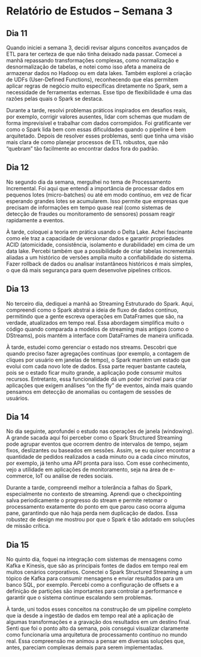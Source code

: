 # Relatório de Estudos – Semana 3

## Dia 11
Quando iniciei a semana 3, decidi revisar alguns conceitos avançados de ETL para ter certeza de que não tinha deixado nada passar. Comecei a manhã repassando transformações complexas, como normalização e desnormalização de tabelas, e notei como isso afeta a maneira de armazenar dados no Hadoop ou em data lakes. Também explorei a criação de UDFs (User-Defined Functions), reconhecendo que elas permitem aplicar regras de negócio muito específicas diretamente no Spark, sem a necessidade de ferramentas externas. Esse tipo de flexibilidade é uma das razões pelas quais o Spark se destaca.

Durante a tarde, resolvi problemas práticos inspirados em desafios reais, por exemplo, corrigir valores ausentes, lidar com schemas que mudam de forma imprevisível e trabalhar com dados corrompidos. Foi gratificante ver como o Spark lida bem com essas dificuldades quando o pipeline é bem arquitetado. Depois de resolver esses problemas, senti que tinha uma visão mais clara de como planejar processos de ETL robustos, que não “quebram” tão facilmente ao encontrar dados fora do padrão.

## Dia 12
No segundo dia da semana, mergulhei no tema de Processamento Incremental. Foi aqui que entendi a importância de processar dados em pequenos lotes (micro-batches) ou até em modo contínuo, em vez de ficar esperando grandes lotes se acumularem. Isso permite que empresas que precisam de informações em tempo quase real (como sistemas de detecção de fraudes ou monitoramento de sensores) possam reagir rapidamente a eventos.

À tarde, coloquei a teoria em prática usando o Delta Lake. Achei fascinante como ele traz a capacidade de versionar dados e garantir propriedades ACID (atomicidade, consistência, isolamento e durabilidade) em cima de um data lake. Percebi também que a possibilidade de criar tabelas incrementais aliadas a um histórico de versões amplia muito a confiabilidade do sistema. Fazer rollback de dados ou analisar instantâneos históricos é mais simples, o que dá mais segurança para quem desenvolve pipelines críticos.

## Dia 13
No terceiro dia, dediquei a manhã ao Streaming Estruturado do Spark. Aqui, compreendi como o Spark abstrai a ideia de fluxo de dados contínuo, permitindo que a gente escreva operações em DataFrames que são, na verdade, atualizados em tempo real. Essa abordagem simplifica muito o código quando comparada a modelos de streaming mais antigos (como o DStreams), pois mantém a interface com DataFrames de maneira unificada.

À tarde, estudei como gerenciar o estado nos streams. Descobri que quando preciso fazer agregações contínuas (por exemplo, a contagem de cliques por usuário em janelas de tempo), o Spark mantém um estado que evolui com cada novo lote de dados. Essa parte requer bastante cautela, pois se o estado ficar muito grande, a aplicação pode consumir muitos recursos. Entretanto, essa funcionalidade dá um poder incrível para criar aplicações que exigem análises “on the fly” de eventos, ainda mais quando pensamos em detecção de anomalias ou contagem de sessões de usuários.

## Dia 14
No dia seguinte, aprofundei o estudo nas operações de janela (windowing). A grande sacada aqui foi perceber como o Spark Structured Streaming pode agrupar eventos que ocorrem dentro de intervalos de tempo, sejam fixos, deslizantes ou baseados em sessões. Assim, se eu quiser encontrar a quantidade de pedidos realizados a cada minuto ou a cada cinco minutos, por exemplo, já tenho uma API pronta para isso. Com esse conhecimento, vejo a utilidade em aplicações de monitoramento, seja na área de e-commerce, IoT ou análise de redes sociais.

Durante a tarde, compreendi melhor a tolerância a falhas do Spark, especialmente no contexto de streaming. Aprendi que o checkpointing salva periodicamente o progresso do stream e permite retomar o processamento exatamente do ponto em que parou caso ocorra alguma pane, garantindo que não haja perda nem duplicação de dados. Essa robustez de design me mostrou por que o Spark é tão adotado em soluções de missão crítica.

## Dia 15
No quinto dia, foquei na integração com sistemas de mensagens como Kafka e Kinesis, que são as principais fontes de dados em tempo real em muitos cenários corporativos. Conectei o Spark Structured Streaming a um tópico de Kafka para consumir mensagens e enviar resultados para um banco SQL, por exemplo. Percebi como a configuração de offsets e a definição de partições são importantes para controlar a performance e garantir que o sistema continue escalando sem problemas.

À tarde, uni todos esses conceitos na construção de um pipeline completo que ia desde a ingestão de dados em tempo real até a aplicação de algumas transformações e a gravação dos resultados em um destino final. Senti que foi o ponto alto da semana, pois consegui visualizar claramente como funcionaria uma arquitetura de processamento contínuo no mundo real. Essa compreensão me animou a pensar em diversas soluções que, antes, pareciam complexas demais para serem implementadas.

